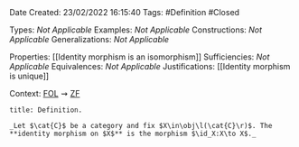 <br />
<br />

Date Created: 23/02/2022 16:15:40
Tags: #Definition #Closed 

Types: _Not Applicable_
Examples: _Not Applicable_
Constructions: _Not Applicable_
Generalizations: _Not Applicable_

Properties: [[Identity morphism is an isomorphism]]
Sufficiencies: _Not Applicable_
Equivalences: _Not Applicable_
Justifications: [[Identity morphism is unique]]

Context: [$\textrm{FOL}$](obsidian://open?file=First%20Order%20Logic)$\,\,\rightsquigarrow\,\,$[$\textrm{ZF}$](obsidian://open?file=Zermelo-Fraenkel%20Set%20Theory)

``` ad-Definition
title: Definition.

_Let $\cat{C}$ be a category and fix $X\in\obj\l(\cat{C}\r)$. The **identity morphism on $X$** is the morphism $\id_X:X\to X$._

```
